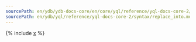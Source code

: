 ```yaml
---
sourcePath: en/ydb/ydb-docs-core/en/core/yql/reference/yql-docs-core-2/syntax/replace_into.md
sourcePath: en/ydb/yql/reference/yql-docs-core-2/syntax/replace_into.md
---
```


{% include [x](_includes/replace_into.md) %}

